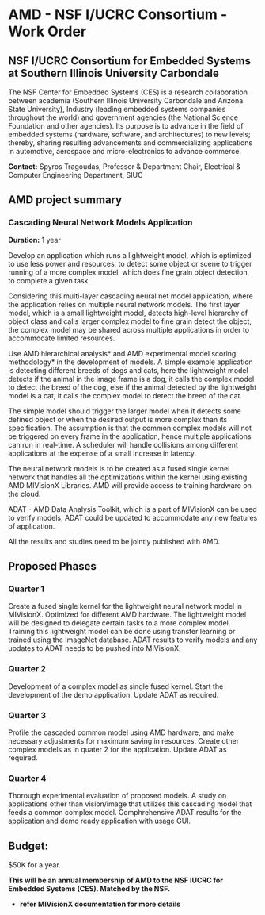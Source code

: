 # AMD - NSF I/UCRC Consortium - Work Order

## NSF I/UCRC Consortium for Embedded Systems at Southern Illinois University Carbondale
The NSF Center for Embedded Systems (CES) is a research collaboration between academia (Southern Illinois University Carbondale and Arizona State University), Industry (leading embedded systems companies throughout the world) and government agencies (the National Science Foundation and other agencies). Its purpose is to advance in the field of embedded systems (hardware, software, and architectures) to new levels; thereby, sharing resulting advancements and commercializing applications in automotive, aerospace and micro-electronics to advance commerce.

**Contact:** Spyros Tragoudas, Professor & Department Chair, Electrical & Computer Engineering Department, SIUC

## AMD project summary

### Cascading Neural Network Models Application
**Duration:** 1 year

Develop an application which runs a lightweight model, which is optimized to use less power and resources, to detect some object or scene to trigger running of a more complex model, which does fine grain object detection, to complete a given task.

Considering this multi-layer cascading neural net model application, where the application relies on multiple neural network models. The first layer model, which is a small lightweight model, detects high-level hierarchy of object class and calls larger complex model to fine grain detect the object, the complex model may be shared across multiple applications in order to accommodate limited resources.

Use AMD hierarchical analysis* and AMD experimental model scoring methodology* in the development of models. A simple example application is detecting different breeds of dogs and cats, here the lightweight model detects if the animal in the image frame is a dog, it calls the complex model to detect the breed of the dog, else if the animal detected by the lightweight model is a cat, it calls the complex model to detect the breed of the cat.

The simple model should trigger the larger model when it detects some defined object or when the desired output is more complex than its specification. The assumption is that the common complex models will not be triggered on every frame in the application, hence multiple applications can run in real-time. A scheduler will handle collisions among different applications at the expense of a small increase in latency.

The neural network models is to be created as a fused single kernel network that handles all the optimizations within the kernel using existing AMD MIVisionX Libraries. AMD will provide access to training hardware on the cloud.

ADAT - AMD Data Analysis Toolkit, which is a part of MIVisionX can be used to verify models, ADAT could be updated to accommodate any new features of application.

All the results and studies need to be jointly published with AMD.

## Proposed Phases

### Quarter 1
Create a fused single kernel for the lightweight neural network model in MIVisionX. Optimized for different AMD hardware. The lightweight model will be designed to delegate certain tasks to a more complex model. Training this lightweight model can be done using transfer learning or trained using the ImageNet database. ADAT results to verify models and any updates to ADAT needs to be pushed into MIVisionX.

### Quarter 2
Development of a complex model as single fused kernel. Start the development of the demo application. Update ADAT as required.

### Quarter 3
Profile the cascaded common model using AMD hardware, and make necessary adjustments for maximum saving in resources. Create other complex models as in quater 2 for the application. Update ADAT as required.

### Quarter 4
Thorough experimental evaluation of proposed models. A study on applications other than vision/image that utilizes this cascading model that feeds a common complex model. Comphrehensive ADAT results for the application and demo ready application with usage GUI.

## Budget:
$50K for a year.

**This will be an annual membership of AMD to the NSF IUCRC for Embedded Systems (CES). Matched by the NSF.**

* **refer MIVisionX documentation for more details**
